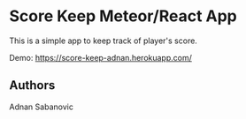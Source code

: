 # Score Keep Meteor/React App

This is a simple app to keep track of player's score.

Demo: <a href="https://score-keep-adnan.herokuapp.com/">https://score-keep-adnan.herokuapp.com/</a>

## Authors

Adnan Sabanovic